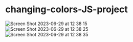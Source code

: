 # changing-colors-JS-project
![Screen Shot 2023-06-29 at 12 38 15](https://github.com/NasraHussein3/changing-colors-JS-project/assets/131040199/3566da94-1670-4ee6-90a2-9d8195d982a7)
![Screen Shot 2023-06-29 at 12 38 25](https://github.com/NasraHussein3/changing-colors-JS-project/assets/131040199/01ed51dd-5e0f-4e52-a955-753584660318)
![Screen Shot 2023-06-29 at 12 38 35](https://github.com/NasraHussein3/changing-colors-JS-project/assets/131040199/e57bdcab-f3c4-4294-bbf9-99880c7a79d2)
